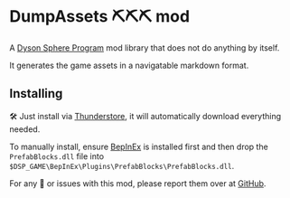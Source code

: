 # DumpAssets ⛏⛏⛏ mod

A [Dyson Sphere Program](https://store.steampowered.com/app/1366540/Dyson_Sphere_Program/) mod library that does not do anything by itself.

It generates the game assets in a navigatable markdown format.

## Installing

🛠 Just install via [Thunderstore](https://dsp.thunderstore.io), it will automatically download everything needed.

To manually install, ensure [BepInEx](https://github.com/BepInEx/BepInEx) is installed first and then drop the `PrefabBlocks.dll` file into `$DSP_GAME\BepInEx\Plugins\PrefabBlocks\PrefabBlocks.dll`.

For any 🐛 or issues with this mod, please report them over at [GitHub](https://github.com/Therzok/dsp_modding/issues/new).
